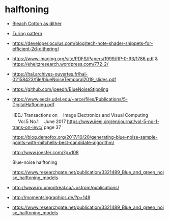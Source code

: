 # halftoning

* [Bleach Cotton as dither](https://www.instagram.com/p/B6U5ONABXjI/)
* [Turing pattern](https://en.wikipedia.org/wiki/Turing_pattern)
* https://developer.oculus.com/blog/tech-note-shader-snippets-for-efficient-2d-dithering/
* https://www.imaging.org/site/PDFS/Papers/1999/RP-0-93/1786.pdf & https://eheitzresearch.wordpress.com/772-2/
* https://hal.archives-ouvertes.fr/hal-02158423/file/blueNoiseTemporal2019_slides.pdf
* https://github.com/joeedh/BlueNoiseStippling

* https://www.eecis.udel.edu/~arce/files/Publications/5-DigitalHaftoning.pdf

  IIEEJ Transactions on
 　Image Electronics and Visual Computing
　 Vol.5 No.1 　June 2017
   https://www.iieej.org/en/journal/vol-5-no-1-trans-on-ievc/ page 37
   
   
   https://blog.demofox.org/2017/10/20/generating-blue-noise-sample-points-with-mitchells-best-candidate-algorithm/
   
   http://www.joesfer.com/?p=108
   
   Blue-noise halftoning
   
   https://www.researchgate.net/publication/3321489_Blue_and_green_noise_halftoning_models


* http://www.iro.umontreal.ca/~ostrom/publications/
* http://momentsingraphics.de/?p=148
* https://www.researchgate.net/publication/3321489_Blue_and_green_noise_halftoning_models
